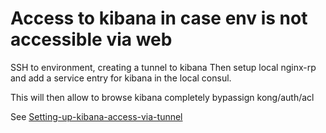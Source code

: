 # Access to kibana in case env is not accessible via web

SSH to environment, creating a tunnel to kibana
Then setup local nginx-rp and add a service entry for kibana in the local consul.

This will then allow to browse kibana completely bypassign kong/auth/acl

See [Setting-up-kibana-access-via-tunnel](https://github.com/gr4per/azureswarm/wiki/Setting-up-kibana-access-via-tunnel)
